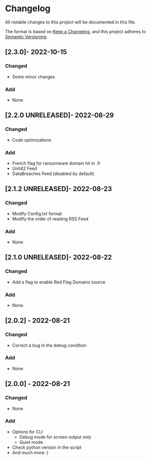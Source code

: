 # Changelog

All notable changes to this project will be documented in this file.

The format is based on [Keep a Changelog](https://keepachangelog.com/en/1.0.0/),
and this project adheres to [Semantic Versioning](https://semver.org/spec/v2.0.0.html).

## [2.3.0]- 2022-10-15

### Changed

- Some minor changes 

### Add

- None 

## [2.2.0 UNRELEASED]- 2022-08-29

### Changed

- Code optimizations

### Add

- French flag for ransomware domain hit in .fr 
- Unit42 Feed
- DataBreaches Feed (disabled by default) 

## [2.1.2 UNRELEASED]- 2022-08-23

### Changed

- Modify Config.txt format 
- Modify the order of reading RSS Feed

### Add

- None 

## [2.1.0 UNRELEASED]- 2022-08-22

### Changed

- Add a flag to enable Red Flag Domains source 

### Add

- None 

## [2.0.2] - 2022-08-21

### Changed

- Correct a bug in the debug condition 

### Add

- None 

## [2.0.0] - 2022-08-21

### Changed

- None 

### Add

- Options for CLI
  - Debug mode for screen output only 
  - Quiet mode
- Check python version in the script
- And much more :)  